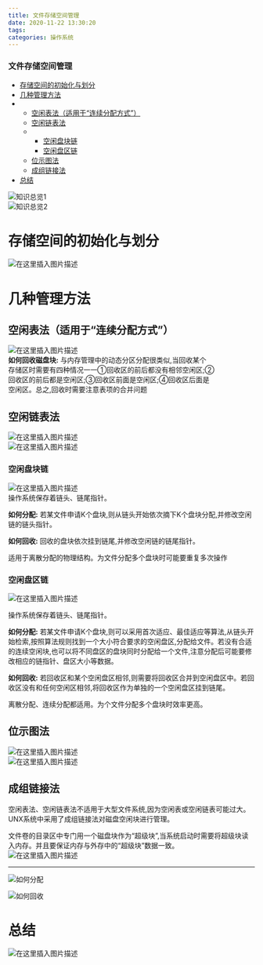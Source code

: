 ```yaml
---
title: 文件存储空间管理
date: 2020-11-22 13:30:20
tags: 
categories: 操作系统
---
```


<!--more-->

### 文件存储空间管理

- [存储空间的初始化与划分](#_7)
- [几种管理方法](#_12)
- - [空闲表法（适用于“连续分配方式”）](#_14)
  - [空闲链表法](#_23)
  - - [空闲盘块链](#_26)
    - [空闲盘区链](#_38)
  - [位示图法](#_52)
  - [成组链接法](#_56)
- [总结](#_70)

![知识总览1](https://img-blog.csdnimg.cn/20201122131824510.png?x-oss-process=image/watermark,type_ZmFuZ3poZW5naGVpdGk,shadow_10,text_aHR0cHM6Ly9ibG9nLmNzZG4ubmV0L3FxXzIxMDQwNTU5,size_16,color_FFFFFF,t_70#pic_center)  
![知识总览2](https://img-blog.csdnimg.cn/20201122131841812.png?x-oss-process=image/watermark,type_ZmFuZ3poZW5naGVpdGk,shadow_10,text_aHR0cHM6Ly9ibG9nLmNzZG4ubmV0L3FxXzIxMDQwNTU5,size_16,color_FFFFFF,t_70#pic_center)

# 存储空间的初始化与划分

![在这里插入图片描述](https://img-blog.csdnimg.cn/20201122131927674.png?x-oss-process=image/watermark,type_ZmFuZ3poZW5naGVpdGk,shadow_10,text_aHR0cHM6Ly9ibG9nLmNzZG4ubmV0L3FxXzIxMDQwNTU5,size_16,color_FFFFFF,t_70#pic_center)

# 几种管理方法

## 空闲表法（适用于“连续分配方式”）

![在这里插入图片描述](https://img-blog.csdnimg.cn/20201122132234955.png?x-oss-process=image/watermark,type_ZmFuZ3poZW5naGVpdGk,shadow_10,text_aHR0cHM6Ly9ibG9nLmNzZG4ubmV0L3FxXzIxMDQwNTU5,size_16,color_FFFFFF,t_70#pic_center)  
**如何回收磁盘块:** 与内存管理中的动态分区分配很类似,当回收某个  
存储区时需要有四种情况一一①回收区的前后都没有相邻空闲区;②  
回收区的前后都是空闲区;③回收区前面是空闲区;④回收区后面是  
空闲区。总之,回收时需要注意表项的合并问题

## 空闲链表法

![在这里插入图片描述](https://img-blog.csdnimg.cn/20201122132337206.png#pic_center)  
![在这里插入图片描述](https://img-blog.csdnimg.cn/20201122132357337.png?x-oss-process=image/watermark,type_ZmFuZ3poZW5naGVpdGk,shadow_10,text_aHR0cHM6Ly9ibG9nLmNzZG4ubmV0L3FxXzIxMDQwNTU5,size_16,color_FFFFFF,t_70#pic_center)

### 空闲盘块链

![在这里插入图片描述](https://img-blog.csdnimg.cn/20201122132424405.png?x-oss-process=image/watermark,type_ZmFuZ3poZW5naGVpdGk,shadow_10,text_aHR0cHM6Ly9ibG9nLmNzZG4ubmV0L3FxXzIxMDQwNTU5,size_16,color_FFFFFF,t_70#pic_center)  
操作系统保存着链头、链尾指针。

**如何分配:** 若某文件申请K个盘块,则从链头开始依次摘下K个盘块分配,并修改空闲链的链头指针。

**如何回收:** 回收的盘块依次挂到链尾,并修改空闲链的链尾指针。

适用于离散分配的物理结构。为文件分配多个盘块时可能要重复多次操作

### 空闲盘区链

![在这里插入图片描述](https://img-blog.csdnimg.cn/20201122132530471.png?x-oss-process=image/watermark,type_ZmFuZ3poZW5naGVpdGk,shadow_10,text_aHR0cHM6Ly9ibG9nLmNzZG4ubmV0L3FxXzIxMDQwNTU5,size_16,color_FFFFFF,t_70#pic_center)

操作系统保存着链头、链尾指针。

**如何分配:** 若某文件申请K个盘块,则可以采用首次适应、最佳适应等算法,从链头开始检索,按照算法规则找到一个大小符合要求的空闲盘区,分配给文件。若没有合适的连续空闲块,也可以将不同盘区的盘块同时分配给一个文件,注意分配后可能要修改相应的链指针、盘区大小等数据。

**如何回收:** 若回收区和某个空闲盘区相邻,则需要将回收区合并到空闲盘区中。若回收区没有和任何空闲区相邻,将回收区作为单独的一个空闲盘区挂到链尾。

离散分配、连续分配都适用。为个文件分配多个盘块时效率更高。

## 位示图法

![在这里插入图片描述](https://img-blog.csdnimg.cn/2020112213274489.png?x-oss-process=image/watermark,type_ZmFuZ3poZW5naGVpdGk,shadow_10,text_aHR0cHM6Ly9ibG9nLmNzZG4ubmV0L3FxXzIxMDQwNTU5,size_16,color_FFFFFF,t_70#pic_center)  
![在这里插入图片描述](https://img-blog.csdnimg.cn/2020112213280279.png?x-oss-process=image/watermark,type_ZmFuZ3poZW5naGVpdGk,shadow_10,text_aHR0cHM6Ly9ibG9nLmNzZG4ubmV0L3FxXzIxMDQwNTU5,size_16,color_FFFFFF,t_70#pic_center)

## 成组链接法

空闲表法、空闲链表法不适用于大型文件系统,因为空闲表或空闲链表可能过大。UNX系统中采用了成组链接法对磁盘空闲块进行管理。

文件卷的目录区中专门用一个磁盘块作为“超级块”,当系统启动时需要将超级块读入内存。并且要保证内存与外存中的“超级块”数据一致。  
![在这里插入图片描述](https://img-blog.csdnimg.cn/20201122132834452.png?x-oss-process=image/watermark,type_ZmFuZ3poZW5naGVpdGk,shadow_10,text_aHR0cHM6Ly9ibG9nLmNzZG4ubmV0L3FxXzIxMDQwNTU5,size_16,color_FFFFFF,t_70#pic_center)

---

![如何分配](https://img-blog.csdnimg.cn/20201122132915387.png?x-oss-process=image/watermark,type_ZmFuZ3poZW5naGVpdGk,shadow_10,text_aHR0cHM6Ly9ibG9nLmNzZG4ubmV0L3FxXzIxMDQwNTU5,size_16,color_FFFFFF,t_70#pic_center)

![如何回收](https://img-blog.csdnimg.cn/20201122132929691.png?x-oss-process=image/watermark,type_ZmFuZ3poZW5naGVpdGk,shadow_10,text_aHR0cHM6Ly9ibG9nLmNzZG4ubmV0L3FxXzIxMDQwNTU5,size_16,color_FFFFFF,t_70#pic_center)

# 总结

![在这里插入图片描述](https://img-blog.csdnimg.cn/20201122132952566.png?x-oss-process=image/watermark,type_ZmFuZ3poZW5naGVpdGk,shadow_10,text_aHR0cHM6Ly9ibG9nLmNzZG4ubmV0L3FxXzIxMDQwNTU5,size_16,color_FFFFFF,t_70#pic_center)